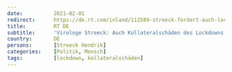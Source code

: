 ```yaml
---
date:          2021-02-01
redirect:      https://de.rt.com/inland/112589-streeck-fordert-auch-lockdown-kollateralschaden/
title:         RT DE
subtitle:      'Virologe Streeck: Auch Kollateralschäden des Lockdowns sollten erfasst werden'
country:       DE
persons:       [Streeck Hendrik]
categories:    [Politik, Mensch]
tags:          [lockdown, kollateralschäden]
---
```

